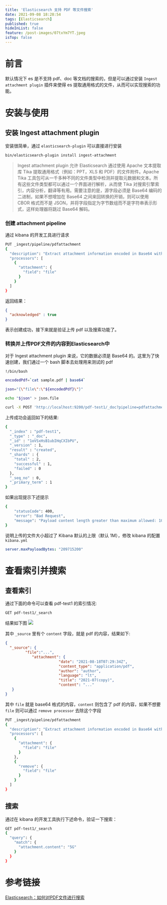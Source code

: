 ```yaml
---
title: 'Elasticsearch 支持 PDF 等文件搜索'
date: 2021-09-08 18:28:54
tags: [Elasticsearch]
published: true
hideInList: false
feature: /post-images/07txYm7YT.jpeg
isTop: false
---
```

# 前言

默认情况下 es 是不支持 pdf、doc 等文档的搜索的，但是可以通过安装 `Ingest attachment plugin` 插件来使得 es 提取通用格式的文件，从而可以实现搜索的功能。

# 安装与使用

## 安装 Ingest attachment plugin

安装很简单，通过 `elasticsearch-plugin` 可以直接进行安装

```bash
bin/elasticsearch-plugin install ingest-attachment
```

> Ingest attachment plugin 允许 Elasticsearch 通过使用 Apache 文本提取库 Tika 提取通用格式（例如：PPT，XLS 和 PDF）的文件附件。Apache Tika 工具包可从一千多种不同的文件类型中检测并提取元数据和文本。所有这些文件类型都可以通过一个界面进行解析，从而使 Tika 对搜索引擎索引，内容分析，翻译等有用。需要注意的是，源字段必须是 Base64 编码的二进制，如果不想增加在 Base64 之间来回转换的开销，则可以使用 CBOR 格式而不是 JSON，并将字段指定为字节数组而不是字符串表示形式，这样处理器将跳过 Base64 解码。

### 创建 attachment pipeline

通过 kibana 的开发工具进行请求

```bash
PUT _ingest/pipeline/pdfattachment
{
  "description": "Extract attachment information encoded in Base64 with UTF-8 charset",
  "processors": [
    {
      "attachment": {
        "field": "file"
      }
    }
  ]
}
```

返回结果：

```json
{
  "acknowledged" : true
}
```

表示创建成功，接下来就是验证上传 pdf 以及搜索功能了。

### 转换并上传PDF文件的内容到Elasticsearch中

对于 Ingest attachment plugin 来说，它的数据必须是 Base64 的。这里为了快速创建，我们通过一个 bash 脚本去处理用来测试的 pdf

```bash
!/bin/bash

encodedPdf=`cat sample.pdf | base64`

json="{\"file\":\"${encodedPdf}\"}"

echo "$json" > json.file

curl -X POST 'http://localhost:9200/pdf-test1/_doc?pipeline=pdfattachment&pretty' -H 'Content-Type: application/json' -d @json.file
```

上传成功会返回如下的结果:

```bash
{
  "_index" : "pdf-test1",
  "_type" : "_doc",
  "_id" : "1oVSxHsB1ubIHqCXIbPU",
  "_version" : 1,
  "result" : "created",
  "_shards" : {
    "total" : 2,
    "successful" : 1,
    "failed" : 0
  },
  "_seq_no" : 0,
  "_primary_term" : 1
}
```

如果出现提示下述提示

```bash
{
	"statusCode": 400,
	"error": "Bad Request",
	"message": "Payload content length greater than maximum allowed: 1048576"
}
```

说明上传的文件大小超过了 Kibana 默认的上限（默认 1M），修改 kibana 的配置 `kibana.yml`

```yaml
server.maxPayloadBytes: "209715200"
```

# 查看索引并搜索

## 查看索引

通过下面的命令可以查看 pdf-test1 的索引情况:

```bash
GET pdf-test1/_search
```

结果如下图
![](https://www.leetao94.cn/post-images/1631096996349.png)


其中 `_source` 里有个 `content` 字段，就是 pdf 的内容，结果如下:

```json
{
  "_source": {
		 "file":"...",
			"attachment": {
                        "date": "2021-08-18T07:29:34Z",
                        "content_type": "application/pdf",
                        "author": "author",
                        "language": "lt",
                        "title": "2021-07(copy)",
                        "content": "..."
   }
}
```

其中 `file` 就是 base64 格式的内容，`content` 则包含了 pdf 的内容，如果不想要 `file` 则可以通过 `remove processor` 去除这个字段

```bash
PUT _ingest/pipeline/pdfattachment
{
  "description": "Extract attachment information encoded in Base64 with UTF-8 charset",
  "processors": [
    {
      "attachment": {
        "field": "file"
      }
    },
    {
      "remove": {
        "field": "file"
      }
    }
  ]
}
```

## 搜索

通过在 kibana 的开发工具执行下述命令，验证一下搜索：

```bash
GET pdf-test1/_search
{
  "query": {
    "match": {
      "attachment.content": "5G"
    }
  }
}
```

# 参考链接

[Elasticsearch：如何对PDF文件进行搜索](https://www.cnblogs.com/sanduzxcvbnm/p/12624935.html)
